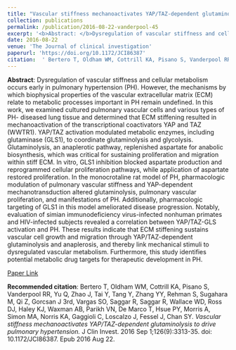 ```yaml
--- 
title: "Vascular stiffness mechanoactivates YAP/TAZ-dependent glutaminolysis to drive pulmonary hypertension." 
collection: publications 
permalink: /publication/2016-08-22-vanderpool-45 
excerpt: '<b>Abstract: </b>Dysregulation of vascular stiffness and cellular metabolism occurs early in pulmonary hypertension (PH). However, the mechanisms by which biophysical properties of the vascular extracellular matrix (ECM) relate to metabolic processes important in PH remain undefined. In this work, we examined cultured pulmonary vascular cells and various [...]' 
date: 2016-08-22 
venue: 'The Journal of clinical investigation' 
paperurl: 'https://doi.org/10.1172/JCI86387' 
citation:  ' Bertero T, Oldham WM, Cottrill KA, Pisano S, Vanderpool RR, Yu Q, Zhao J, Tai Y, Tang Y, Zhang YY, Rehman S, Sugahara M, Qi Z, Gorcsan J 3rd, Vargas SO, Saggar R, Saggar R, Wallace WD, Ross DJ, Haley KJ, Waxman AB, Parikh VN, De Marco T, Hsue PY, Morris A, Simon MA, Norris KA, Gaggioli C, Loscalzo J, Fessel J, Chan SY. <i>Vascular stiffness mechanoactivates YAP/TAZ-dependent glutaminolysis to drive pulmonary hypertension.</i> J Clin Invest. 2016 Sep 1;126(9):3313-35. doi: 10.1172/JCI86387. Epub 2016 Aug 22.' 
--- 
```

<b>Abstract</b>:  Dysregulation of vascular stiffness and cellular metabolism occurs early in pulmonary hypertension (PH). However, the mechanisms by which biophysical properties of the vascular extracellular matrix (ECM) relate to metabolic processes important in PH remain undefined. In this work, we examined cultured pulmonary vascular cells and various types of PH- diseased lung tissue and determined that ECM stiffening resulted in mechanoactivation of the transcriptional coactivators YAP and TAZ (WWTR1). YAP/TAZ activation modulated metabolic enzymes, including glutaminase (GLS1), to coordinate glutaminolysis and glycolysis. Glutaminolysis, an anaplerotic pathway, replenished aspartate for anabolic biosynthesis, which was critical for sustaining proliferation and migration within stiff ECM. In vitro, GLS1 inhibition blocked aspartate production and reprogrammed cellular proliferation pathways, while application of aspartate restored proliferation. In the monocrotaline rat model of PH, pharmacologic modulation of pulmonary vascular stiffness and YAP-dependent mechanotransduction altered glutaminolysis, pulmonary vascular proliferation, and manifestations of PH. Additionally, pharmacologic targeting of GLS1 in this model ameliorated disease progression. Notably, evaluation of simian immunodeficiency virus-infected nonhuman primates and HIV-infected subjects revealed a correlation between YAP/TAZ-GLS activation and PH. These results indicate that ECM stiffening sustains vascular cell growth and migration through YAP/TAZ-dependent glutaminolysis and anaplerosis, and thereby link mechanical stimuli to dysregulated vascular metabolism. Furthermore, this study identifies potential metabolic drug targets for therapeutic development in PH.  
 
[Paper Link](https://doi.org/10.1172/JCI86387) 
 
<b>Recommended citation</b>:  Bertero T, Oldham WM, Cottrill KA, Pisano S, Vanderpool RR, Yu Q, Zhao J, Tai Y, Tang Y, Zhang YY, Rehman S, Sugahara M, Qi Z, Gorcsan J 3rd, Vargas SO, Saggar R, Saggar R, Wallace WD, Ross DJ, Haley KJ, Waxman AB, Parikh VN, De Marco T, Hsue PY, Morris A, Simon MA, Norris KA, Gaggioli C, Loscalzo J, Fessel J, Chan SY. <i>Vascular stiffness mechanoactivates YAP/TAZ-dependent glutaminolysis to drive pulmonary hypertension.</i> J Clin Invest. 2016 Sep 1;126(9):3313-35. doi: 10.1172/JCI86387. Epub 2016 Aug 22. 
